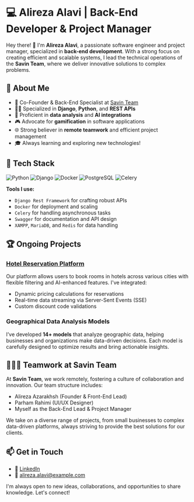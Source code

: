 # 💻 Alireza Alavi | Back-End Developer & Project Manager

Hey there! 👋 I'm **Alireza Alavi**, a passionate software engineer and project manager, specialized in **back-end development**. With a strong focus on creating efficient and scalable systems, I lead the technical operations of the **Savin Team**, where we deliver innovative solutions to complex problems.

## 🚀 About Me

- 🎯 Co-Founder & Back-End Specialist at [Savin Team](https://github.com/SavinTeam)
- 👨‍💻 Specialized in **Django**, **Python**, and **REST APIs**
- 🧩 Proficient in **data analysis** and **AI integrations**
- 🎮 Advocate for **gamification** in software applications
- 🌐 Strong believer in **remote teamwork** and efficient project management
- 🎓 Always learning and exploring new technologies!

## 🔧 Tech Stack

![Python](https://img.shields.io/badge/-Python-333333?style=flat&logo=python) ![Django](https://img.shields.io/badge/-Django-333333?style=flat&logo=django) ![Docker](https://img.shields.io/badge/-Docker-333333?style=flat&logo=docker) ![PostgreSQL](https://img.shields.io/badge/-PostgreSQL-333333?style=flat&logo=postgresql) ![Celery](https://img.shields.io/badge/-Celery-333333?style=flat&logo=celery)

**Tools I use:**
- `Django Rest Framework` for crafting robust APIs
- `Docker` for deployment and scaling
- `Celery` for handling asynchronous tasks
- `Swagger` for documentation and API design
- `XAMPP`, `MariaDB`, and `Redis` for data handling

## 🏆 Ongoing Projects

### [Hotel Reservation Platform](https://github.com/SavinTeam/hotel-reservation)
Our platform allows users to book rooms in hotels across various cities with flexible filtering and AI-enhanced features. I've integrated:
- Dynamic pricing calculations for reservations
- Real-time data streaming via Server-Sent Events (SSE)
- Custom discount code validations

### **Geographical Data Analysis Models**
I’ve developed **14+ models** that analyze geographic data, helping businesses and organizations make data-driven decisions. Each model is carefully designed to optimize results and bring actionable insights.

## 🧑‍🤝‍🧑 Teamwork at Savin Team

At **Savin Team**, we work remotely, fostering a culture of collaboration and innovation. Our team structure includes:
- Alireza Azarakhsh (Founder & Front-End Lead)
- Parham Rahimi (UI/UX Designer)
- Myself as the Back-End Lead & Project Manager

We take on a diverse range of projects, from small businesses to complex data-driven platforms, always striving to provide the best solutions for our clients.

## 📫 Get in Touch

- 💼 [LinkedIn](https://www.linkedin.com/in/alireza-alavi)  
- 📧 alireza.alavi@example.com

I'm always open to new ideas, collaborations, and opportunities to share knowledge. Let's connect!

